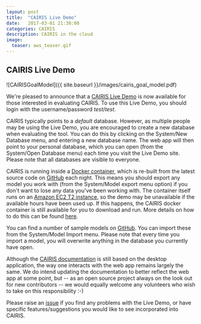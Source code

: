 ```yaml
---
layout: post
title:  "CAIRIS Live Demo"
date:   2017-03-01 21:30:00
categories: CAIRIS
description: CAIRIS in the cloud
image:
  teaser: aws_teaser.gif
---
```


## CAIRIS Live Demo ##

![CAIRISGoalModel]({{ site.baseurl }}/images/cairis_goal_model.pdf)

We're pleased to announce that a [CAIRIS Live Demo](http://ec2-34-250-69-147.eu-west-1.compute.amazonaws.com) is now available for those interested in evaluating CAIRIS.  To use this Live Demo, you should login with the username/password *test*/*test*.

CAIRIS typically points to a *default* database.  However, as multiple people may be using the Live Demo, you are encouraged to create a new database when evaluating the tool.  You can do this by clicking on the System/New Database menu, and entering a new database name.  The web app will then point to your personal database, which you can open (from the System/Open Database menu) each time you visit the Live Demo site.  Please note that all databases are visible to everyone.

CAIRIS is running inside a [Docker container](http://cairis.org/cairis/docker/), which is re-built from the latest source code on [GitHub](https://github.com/failys/cairis) each night.  This means you should export any model you work with (from the System/Model export menu option) if you don't want to lose any data you've been working with.  The container itself runs on an [Amazon EC2 T2 instance](https://aws.amazon.com/ec2/instance-types/t2/), so the demo may be unavailable if the available hours have been used up.  If this happens, the CAIRIS docker container is still available for you to download and run.  More details on how to do this can be found [here](http://cairis.org/cairis/docker/).  

You can find a number of sample models on [GitHub](https://github.com/failys/cairis/tree/master/examples/exemplars).  You can import these from the System/Model Import menu.  Please note that every time you import a model, you will overwrite anything in the database you currently have open.

Although the [CAIRIS documentation](http://cairis.readthedocs.io/en/latest/) is still based on the desktop application, the way one interacts with the web app remains largely the same.  We do intend updating the documentation to better reflect the web app at some point, but -- as an open source project always on the look out for new contributors -- we would equally welcome any volunteers who wish to take on this responsibility :-)

Please raise an [issue](https://github.com/failys/persona_helper/issues) if you find any problems with the Live Demo, or have specific features/suggestions you would like to see incorporated into CAIRIS.
